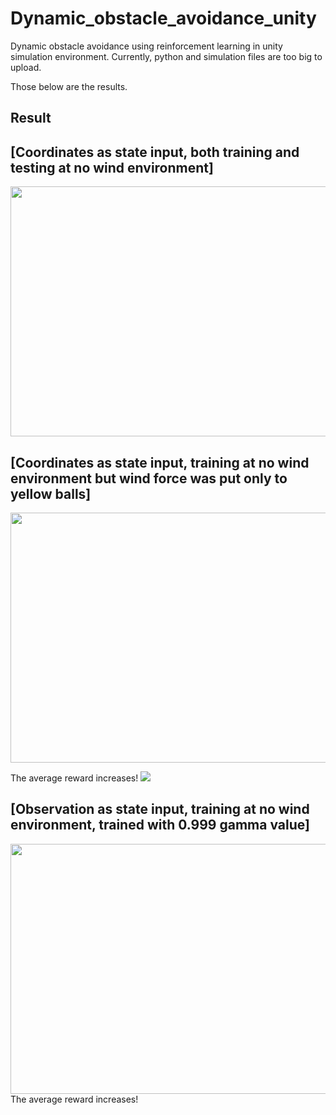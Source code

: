 # Dynamic_obstacle_avoidance_unity
Dynamic obstacle avoidance using reinforcement learning in unity simulation environment. 
Currently, python and simulation files are too big to upload.

Those below are the results.


## Result

## [Coordinates as state input, both training and testing at no wind environment]
<img src = "https://user-images.githubusercontent.com/34183439/34464400-9de9dd8e-eec0-11e7-98f5-4ec50121261a.gif" width="600" height="400">

## [Coordinates as state input, training at no wind environment but wind force was put only to yellow balls]
<img src = "https://user-images.githubusercontent.com/34183439/34464401-9ed128e2-eec0-11e7-8740-b77cf687cc3c.gif" width="600" height="400">

The average reward increases!
<img src = "https://user-images.githubusercontent.com/34183439/34465199-bcc2d8a2-eee6-11e7-976d-86430b1d90c9.PNG">


## [Observation as state input, training at no wind environment, trained with 0.999 gamma value]
<img src = "https://user-images.githubusercontent.com/34183439/34464402-9fc4f3a0-eec0-11e7-920a-9ca67c0ea33b.gif" width="600" height="400">
The average reward increases!
<img scr = "https://user-images.githubusercontent.com/34183439/34465137-95c471fa-eee3-11e7-9b57-a9508ff5e508.PNG">
